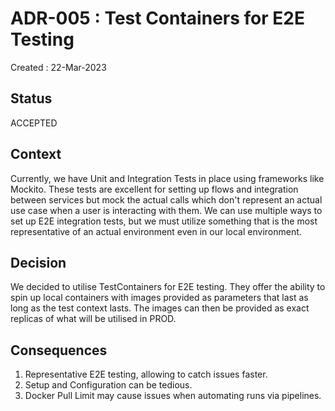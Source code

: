 # ADR-005 : Test Containers for E2E Testing
Created : 22-Mar-2023
## Status
ACCEPTED
## Context
Currently, we have Unit and Integration Tests in place using frameworks like Mockito.
These tests are excellent for setting up flows and integration between services but mock the actual calls which don't represent an actual use case when a user is interacting with them.
We can use multiple ways to set up E2E integration tests, but we must utilize something that is the most representative of an actual environment even in our local environment.
## Decision
We decided to utilise TestContainers for E2E testing. They offer the ability to spin up local containers with images provided as parameters that last as long as the test context lasts.
The images can then be provided as exact replicas of what will be utilised in PROD.
## Consequences
1. Representative E2E testing, allowing to catch issues faster.
2. Setup and Configuration can be tedious.
3. Docker Pull Limit may cause issues when automating runs via pipelines.